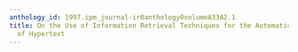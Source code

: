 ```yaml
---
anthology_id: 1997.ipm_journal-ir0anthology0volumeA33A2.1
title: On the Use of Information Retrieval Techniques for the Automatic Construction
  of Hypertext
---
```

